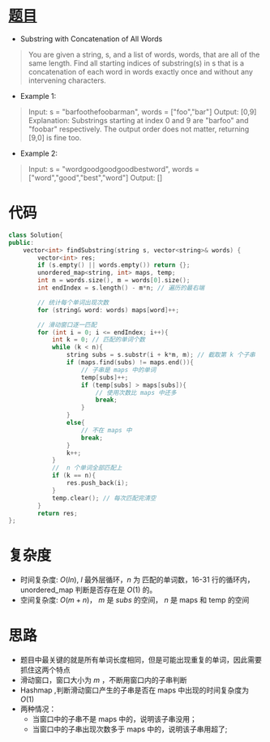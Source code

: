 # [题目](https://leetcode.com/problems/substring-with-concatenation-of-all-words/)

* Substring with Concatenation of All Words

> You are given a string, s, and a list of words, words, that are all of the same length. Find all starting indices of substring(s) in s that is a concatenation of each word in words exactly once and without any intervening characters.

* Example 1:
> Input: 
    s = "barfoothefoobarman", 
    words = ["foo","bar"]
> Output: [0,9]
> Explanation: 
    Substrings starting at index 0 and 9 are "barfoo" and "foobar" respectively.
    The output order does not matter, returning [9,0] is fine too.

* Example 2:

> Input: 
     s = "wordgoodgoodgoodbestword", 
     words = ["word","good","best","word"]
> Output: []


# 代码

```cpp
class Solution{
public:
    vector<int> findSubstring(string s, vector<string>& words) {
        vector<int> res;
        if (s.empty() || words.empty()) return {};
        unordered_map<string, int> maps, temp;
        int n = words.size(), m = words[0].size();
        int endIndex = s.length() - m*n; // 遍历的最右端

        // 统计每个单词出现次数
        for (string& word: words) maps[word]++;

        // 滑动窗口逐一匹配
        for (int i = 0; i <= endIndex; i++){
            int k = 0; // 匹配的单词个数
            while (k < n){
                string subs = s.substr(i + k*m, m); // 截取第 k 个子串
                if (maps.find(subs) != maps.end()){
                    // 子串是 maps 中的单词
                    temp[subs]++;
                    if (temp[subs] > maps[subs]){
                        // 使用次数比 maps 中还多
                        break;
                    }
                }
                else{
                    // 不在 maps 中
                    break;
                }
                k++;
            }
            //  n 个单词全部匹配上
            if (k == n){
                res.push_back(i);
            }
            temp.clear(); // 每次匹配完清空
        }
        return res;
};
```

# 复杂度

* 时间复杂度: $O(ln)$, $l$ 最外层循环，$n$ 为 匹配的单词数，16-31 行的循环内，unordered_map 判断是否存在是 $O(1)$ 的。
* 空间复杂度: $O(m+n)$， $m$ 是 $subs$ 的空间， $n$ 是 maps 和 temp 的空间

# 思路

* 题目中最关键的就是所有单词长度相同，但是可能出现重复的单词，因此需要抓住这两个特点
* 滑动窗口，窗口大小为 $m$ ，不断用窗口内的子串判断
* Hashmap ,判断滑动窗口产生的子串是否在 maps 中出现的时间复杂度为 $O(1)$
* 两种情况：
  * 当窗口中的子串不是 maps 中的，说明该子串没用；
  * 当窗口中的子串出现次数多于 maps 中的，说明该子串用超了;